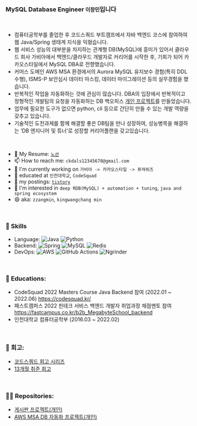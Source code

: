 ### MySQL Database Engineer `이창민`입니다  
<br>  

- 컴퓨터공학부를 졸업한 후 코드스쿼드 부트캠프에서 자바 백엔드 코스에 참여하여 웹 Java/Spring 생태계 지식을 익혔습니다.
- 웹 서비스 성능의 대부분을 차지하는 관계형 DB(MySQL)에 흥미가 있어서 클라우드 회사 가비아에서 백엔드/클라우드 개발자로 커리어를 시작한 후, 기회가 되어 카카오스타일에서 MySQL DBA로 전향했습니다.
- 커머스 도메인 AWS MSA 환경에서의 Aurora MySQL 유지보수 경험(특히 DDL 수행), ISMS-P 보안심사 데이터 마스킹, 데이터 마이그레이션 등의 실무경험을 했습니다.
- 반복적인 작업을 자동화하는 것에 관심이 많습니다. DBA의 입장에서 반복적이고 정형적인 개발팀의 요청을 자동화하는 DB 백오피스 [개인 프로젝트](https://github.com/leezzangmin/db_automation)를 만들었습니다.
- 업무에 필요한 도구가 없으면 python, cli 등으로 간단히 만들 수 있는 개발 역량을 갖추고 있습니다.
- 기술적인 도전과제를 함께 해결할 좋은 DB팀을 만나 성장하여, 성능병목을 해결하는 ‘DB 엔지니어 및 튜너’로 성장할 커리어플랜을 갖고있습니다.

<br>

- 📝 My Resume: [`노션`](https://www.notion.so/DB-1f90412fac1448898ff58ac84016d891)
- 📫 How to reach me: `ckdals12345678@gmail.com`
- 🏢 I'm currently working on `가비아 -> 카카오스타일 -> 퓨쳐위즈 `
- 📄 educated at `인천대학교`, `CodeSquad`
- 📄 my postings: [`tistory`](https://leezzangmin.tistory.com/)
- 🤔 I'm interested in `deep RDB(MySQL) + automation + tuning`, `java and spring ecosystem`
- 😄 aka: `zzangmin`, `kingwangchang min`  
<br>

### 💾 Skills

- Language: 
![Java](https://img.shields.io/badge/java-%23ED8B00.svg?style=for-the-badge&logo=java&logoColor=white)
![Python](https://img.shields.io/badge/python-3670A0?style=for-the-badge&logo=python&logoColor=ffdd54)
- Backend: ![Spring](https://img.shields.io/badge/spring-%236DB33F.svg?style=for-the-badge&logo=spring&logoColor=white) ![MySQL](https://img.shields.io/badge/mysql-%2300f.svg?style=for-the-badge&logo=mysql&logoColor=white) ![Redis](https://img.shields.io/badge/redis-%23DD0031.svg?style=for-the-badge&logo=redis&logoColor=white)
- DevOps: ![AWS](https://img.shields.io/badge/AWS-%23FF9900.svg?style=for-the-badge&logo=amazon-aws&logoColor=white) ![GitHub Actions](https://img.shields.io/badge/github%20actions-%232671E5.svg?style=for-the-badge&logo=githubactions&logoColor=white) ![Ngrinder](https://img.shields.io/badge/-ngrinder-brightgreen?style=for-the-badge)      
    
      
      
        
<!-- <details>
  <summary><strong>~ 2021</strong></summary>

- 인천대학교 컴퓨터공학부 졸업 (2016.03 ~ 2022.02)
- 졸업작품 - [카드뉴스 앱](https://github.com/leezzangmin/Graduation-Project)
- 캠퍼스픽 알고리즘 문제풀이 스터디 - [저장소](https://github.com/leezzangmin/coding-test/blob/changmin/README.md)
</details> -->

<!-- <details>
  <summary><strong>2022 ~ </strong></summary> -->
<br>

### 🏢 Educations:  
- CodeSquad 2022 Masters Course Java Backend 참여 (2022.01 ~ 2022.06) https://codesquad.kr/  
- 패스트캠퍼스 2022 핀테크 서비스 백엔드 개발자 취업과정 채점멘토 참여 https://fastcampus.co.kr/b2b_MegabyteSchool_backend  
- 인천대학교 컴퓨터공학부 (2016.03 ~ 2022.02)  
   
<br>
<!-- 

### 📄 Books:  
- [자바의 정석]
- [데이터베이스 개론과 실습]
- [Real MySQL8.0]
- [토비의 스프링] 읽기 스터디
- [오브젝트]
- [대규모 서비스를 지탱하는 기술]
- [도메인 주도 개발 시작하기]
- [스프링 부트와 AWS로 혼자 구현하는 웹 서비스]
- [모던 자바 인 액션], 
- [단위 테스트]
- [자바와 JUnit을 활용한 실용주의 단위 테스트]
- [구글 엔지니어는 이렇게 일한다]
- [업무에 바로 쓰는 SQL 튜닝]
- [모두의 네트워크]
- [가상 면접 사례로 배우는 대규모 시스템 설계 기초]  
-->
<br>
<!-- 
### 📫 강의:
- 유튜브-자바의 정석 강의 - [링크](https://www.youtube.com/watch?v=oJlCC1DutbA&list=PLW2UjW795-f6xWA2_MUhEVgPauhGl3xIp&index=1)
- 인프런-모든 개발자를 위한 HTTP 기본지식 - [링크](https://www.inflearn.com/course/http-%EC%9B%B9-%EB%84%A4%ED%8A%B8%EC%9B%8C%ED%81%AC/dashboard)
- 인프런-스프링 입문 - 코드로 배우는 스프링 부트, 웹 MVC, DB 접근 기술 - [링크](https://www.inflearn.com/course/%EC%8A%A4%ED%94%84%EB%A7%81-%EC%9E%85%EB%AC%B8-%EC%8A%A4%ED%94%84%EB%A7%81%EB%B6%80%ED%8A%B8/dashboard)
- 인프런-스프링 핵심 원리 - 기본편 - [링크](https://www.inflearn.com/course/%EC%8A%A4%ED%94%84%EB%A7%81-%ED%95%B5%EC%8B%AC-%EC%9B%90%EB%A6%AC-%EA%B8%B0%EB%B3%B8%ED%8E%B8/dashboard)
- 인프런-스프링 MVC 1편 - 백엔드 웹 개발 핵심 기술 - [링크](https://www.inflearn.com/course/%EC%8A%A4%ED%94%84%EB%A7%81-mvc-1/dashboard)
- 인프런-스프링 MVC 2편 - 백엔드 웹 개발 활용 기술 - [링크](https://www.inflearn.com/course/%EC%8A%A4%ED%94%84%EB%A7%81-mvc-2/dashboard)
- 인프런-자바 ORM 표준 JPA 프로그래밍 - 기본편 - [링크](https://www.inflearn.com/course/ORM-JPA-Basic/dashboard)
- 인프런-실전! 스프링 부트와 JPA 활용1 - 웹 애플리케이션 개발 - [링크](https://www.inflearn.com/course/%EC%8A%A4%ED%94%84%EB%A7%81%EB%B6%80%ED%8A%B8-JPA-%ED%99%9C%EC%9A%A9-1/dashboard)
- 인프런-실전! 스프링 부트와 JPA 활용2 - API 개발과 성능 최적화 - [링크](https://www.inflearn.com/course/%EC%8A%A4%ED%94%84%EB%A7%81%EB%B6%80%ED%8A%B8-JPA-API%EA%B0%9C%EB%B0%9C-%EC%84%B1%EB%8A%A5%EC%B5%9C%EC%A0%81%ED%99%94/dashboard)
- 인프런-진짜 입문자를 위한 클라우드와 AWS - [링크](https://www.inflearn.com/course/aws-starter/dashboard)
- 인프런-실습으로 배우는 AWS 핵심 서비스 - [링크](https://www.inflearn.com/course/aws-%ED%95%B5%EC%8B%AC-%EC%8B%A4%EC%8A%B5/dashboard)<br><br> -->


### 📝 회고:  
- [코드스쿼드 회고 시리즈](https://leezzangmin.tistory.com/category/%ED%9A%8C%EA%B3%A0)
- [13개월 취준 회고](https://leezzangmin.tistory.com/50)
<!-- </details> -->
<br>


### 🧑‍💻 Repositories:

- [게시판 프로젝트(개인)](https://github.com/leezzangmin/SpringCafeProject)
- [AWS MSA DB 자동화 프로젝트(개인)](https://github.com/leezzangmin/db_automation)


<!-- ### Contribution

-  -->

<!--
#### TODO


- 🔭 I’m currently working on ...
- 👯 I’m looking to collaborate on ...
- 🤔 I’m looking for help with ...
- 💬 Ask me about ...
- ⚡ Fun fact: ...
-->
